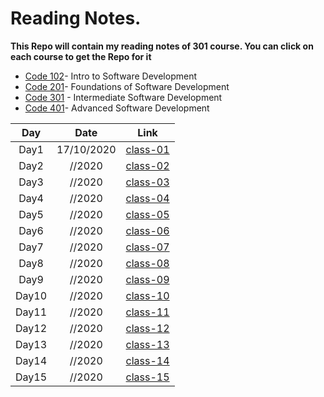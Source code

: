 # Reading Notes.

**This Repo will contain my reading notes of 301 course. You can click on each course to get the Repo for it**

- [Code 102](https://github.com/Maisabdalrazeq/reading-notes)- Intro to Software Development
- [Code 201](https://github.com/Maisabdalrazeq/reading-notes2)- Foundations of Software Development
- [Code 301](https://github.com/Maisabdalrazeq/Reading-Notes301) - Intermediate Software Development
- [Code 401]()- Advanced Software Development


| Day  |   Date    |                               Link                               |
| :---: | :-------: |  :---------------------------------------------------------------: |
| Day1  | 17/10/2020 | [class-01](https://maisabdalrazeq.github.io/Reading-Notes301/class-01) |
| Day2  | //2020 |  [class-02]() |
| Day3  | //2020 | [class-03]() |
| Day4  | //2020 |  [class-04]() |
| Day5  | //2020 |  [class-05]() |
| Day6  | //2020 |  [class-06]() |
| Day7  | //2020 |  [class-07]() |
| Day8  | //2020 |  [class-08]() |
| Day9  | //2020  |  [class-09]() |
| Day10 | //2020  |  [class-10]() |
| Day11 | //2020  |  [class-11]() |
| Day12 | //2020  | [class-12]() |
| Day13 | //2020  |  [class-13]() |
| Day14 | //2020  | [class-14]() |
| Day15 | //2020 |  [class-15]() |
